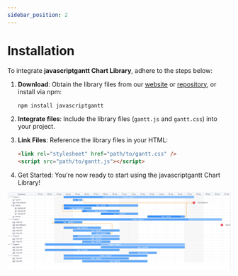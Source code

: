 ```yaml
---
sidebar_position: 2
---
```


# Installation

To integrate **javascriptgantt Chart Library**, adhere to the steps below:

1.  **Download**: Obtain the library files from our [website](https://sunilsolankiji.github.io/jsgantt/) or [repository](https://github.com/sunilsolankiji/jsgantt), or install via npm:
    ```bash
    npm install javascriptgantt
    ```
2.  **Integrate files**: Include the library files (`gantt.js` and `gantt.css`) into your project.
3.  **Link Files**: Reference the library files in your HTML:

    ```html
    <link rel="stylesheet" href="path/to/gantt.css" />
    <script src="path/to/gantt.js"></script>
    ```

4.  Get Started: You're now ready to start using the javascriptgantt Chart Library!

![javascriptgantt logo](/gantt-img/js-gantt-screenshot.png)
